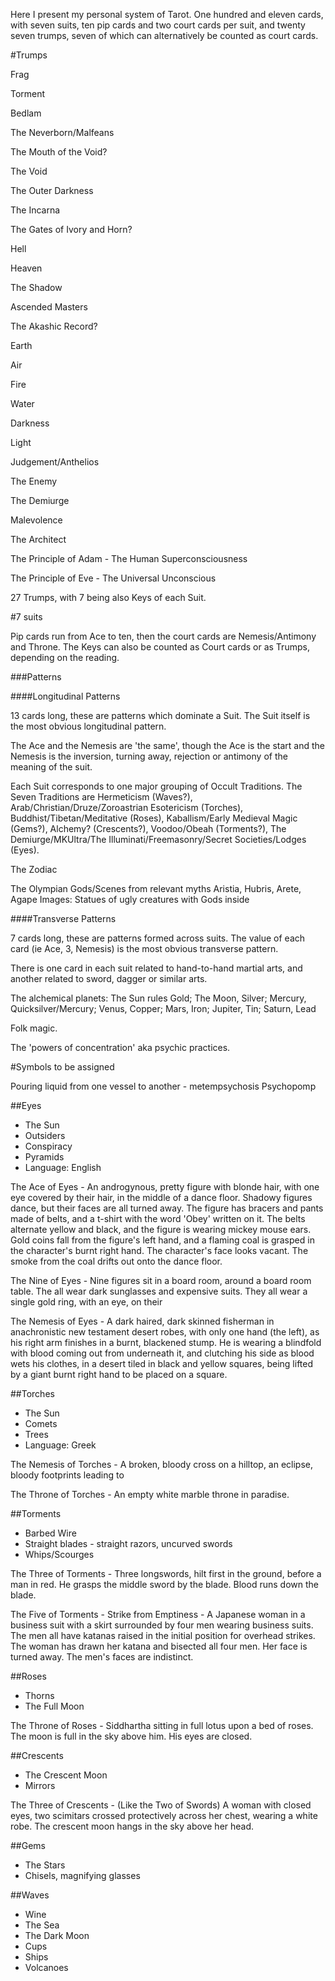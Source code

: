 Here I present my personal system of Tarot. One hundred and eleven cards, with seven suits, ten pip cards and two court cards per suit, and twenty seven trumps, seven of which can alternatively be counted as court cards.

#Trumps

Frag

Torment

Bedlam

The Neverborn/Malfeans

The Mouth of the Void?

The Void

The Outer Darkness

The Incarna

The Gates of Ivory and Horn?

Hell

Heaven

The Shadow

Ascended Masters

The Akashic Record?

Earth

Air

Fire

Water

Darkness

Light

Judgement/Anthelios

The Enemy

The Demiurge

Malevolence

The Architect

The Principle of Adam - The Human Superconsciousness

The Principle of Eve - The Universal Unconscious

27 Trumps, with 7 being also Keys of each Suit.

#7 suits

Pip cards run from Ace to ten, then the court cards are Nemesis/Antimony and Throne. The Keys can also be counted as Court cards or as Trumps, depending on the reading.

###Patterns

####Longitudinal Patterns

13 cards long, these are patterns which dominate a Suit. The Suit itself is the most obvious longitudinal pattern.


The Ace and the Nemesis are 'the same', though the Ace is the start and the Nemesis is the inversion, turning away, rejection or antimony of the meaning of the suit.


Each Suit corresponds to one major grouping of Occult Traditions. The Seven Traditions are Hermeticism (Waves?), Arab/Christian/Druze/Zoroastrian Esotericism (Torches), Buddhist/Tibetan/Meditative (Roses), Kaballism/Early Medieval Magic (Gems?), Alchemy? (Crescents?), Voodoo/Obeah (Torments?), The Demiurge/MKUltra/The Illuminati/Freemasonry/Secret Societies/Lodges (Eyes).

The Zodiac

The Olympian Gods/Scenes from relevant myths
Aristia, Hubris, Arete, Agape
Images: Statues of ugly creatures with Gods inside

####Transverse Patterns

7 cards long, these are patterns formed across suits. The value of each card (ie Ace, 3, Nemesis) is the most obvious transverse pattern.


There is one card in each suit related to hand-to-hand martial arts, and another related to sword, dagger or similar arts.

The alchemical planets: The Sun rules Gold; The Moon, Silver; Mercury, Quicksilver/Mercury; Venus, Copper; Mars, Iron; Jupiter, Tin; Saturn, Lead

Folk magic.

The 'powers of concentration' aka psychic practices.



#Symbols to be assigned

Pouring liquid from one vessel to another - metempsychosis
Psychopomp



##Eyes
- The Sun
- Outsiders
- Conspiracy
- Pyramids
- Language: English

The Ace of Eyes - An androgynous, pretty figure with blonde hair, with one eye covered by their hair, in the middle of a dance floor. Shadowy figures dance, but their faces are all turned away. The figure has bracers and pants made of belts, and a t-shirt with the word 'Obey' written on it. The belts alternate yellow and black, and the figure is wearing mickey mouse ears. Gold coins fall from the figure's left hand, and a flaming coal is grasped in the character's burnt right hand. The character's face looks vacant. The smoke from the coal drifts out onto the dance floor.

The Nine of Eyes - Nine figures sit in a board room, around a board room table. The all wear dark sunglasses and expensive suits. They all wear a single gold ring, with an eye, on their 

The Nemesis of Eyes - A dark haired, dark skinned fisherman in anachronistic new testament desert robes, with only one hand (the left), as his right arm finishes in a burnt, blackened stump. He is wearing a blindfold with blood coming out from underneath it, and clutching his side as blood wets his clothes, in a desert tiled in black and yellow squares, being lifted by a giant burnt right hand to be placed on a square.

##Torches
- The Sun
- Comets
- Trees
- Language: Greek

The Nemesis of Torches - A broken, bloody cross on a hilltop, an eclipse, bloody footprints leading to 

The Throne of Torches - An empty white marble throne in paradise.

##Torments
- Barbed Wire
- Straight blades - straight razors, uncurved swords
- Whips/Scourges

The Three of Torments - Three longswords, hilt first in the ground, before a man in red. He grasps the middle sword by the blade. Blood runs down the blade.

The Five of Torments - Strike from Emptiness - A Japanese woman in a business suit with a skirt surrounded by four men wearing business suits. The men all have katanas raised in the initial position for overhead strikes. The woman has drawn her katana and bisected all four men. Her face is turned away. The men's faces are indistinct.

##Roses
- Thorns
- The Full Moon

The Throne of Roses - Siddhartha sitting in full lotus upon a bed of roses. The moon is full in the sky above him. His eyes are closed.

##Crescents
- The Crescent Moon
- Mirrors

The Three of Crescents - (Like the Two of Swords) A woman with closed eyes, two scimitars crossed protectively across her chest, wearing a white robe. The crescent moon hangs in the sky above her head.

##Gems
- The Stars
- Chisels, magnifying glasses

##Waves
- Wine
- The Sea
- The Dark Moon
- Cups
- Ships
- Volcanoes
